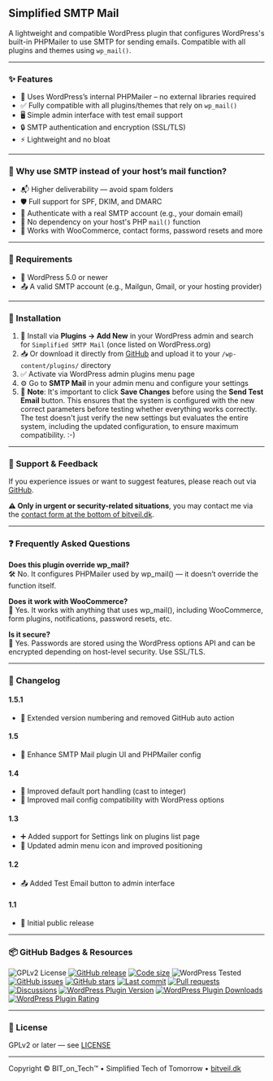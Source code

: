 ## Simplified SMTP Mail

A lightweight and compatible WordPress plugin that configures WordPress's built-in PHPMailer to use SMTP for sending emails. Compatible with all plugins and themes using `wp_mail()`.

---

### ✨ Features
- 🧰 Uses WordPress’s internal PHPMailer – no external libraries required
- ✅ Fully compatible with all plugins/themes that rely on `wp_mail()`
- 🖥️ Simple admin interface with test email support
- 🔒 SMTP authentication and encryption (SSL/TLS)
- ⚡ Lightweight and no bloat

---

### 📧 Why use SMTP instead of your host’s mail function?
- 📬 Higher deliverability — avoid spam folders
- 🛡️ Full support for SPF, DKIM, and DMARC
- 👤 Authenticate with a real SMTP account (e.g., your domain email)
- 🚫 No dependency on your host's PHP `mail()` function
- 🤝 Works with WooCommerce, contact forms, password resets and more

---

### 🔧 Requirements
- 🧱 WordPress 5.0 or newer
- 📤 A valid SMTP account (e.g., Mailgun, Gmail, or your hosting provider)

---

### 🚀 Installation
1. 🧩 Install via **Plugins → Add New** in your WordPress admin and search for `Simplified SMTP Mail` (once listed on WordPress.org)
2. 📥 Or download it directly from [GitHub](https://github.com/BitVeilDK/simplified-smtp-mail) and upload it to your `/wp-content/plugins/` directory
3. ✅ Activate via WordPress admin plugins menu page
4. ⚙️ Go to **SMTP Mail** in your admin menu and configure your settings
5. 🔁 **Note**: It's important to click **Save Changes** before using the **Send Test Email** button. This ensures that the system is configured with the new correct parameters before testing whether everything works correctly. The test doesn't just verify the new settings but evaluates the entire system, including the updated configuration, to ensure maximum compatibility. :-)

---

### 💬 Support & Feedback
If you experience issues or want to suggest features, please reach out via [GitHub](https://github.com/BitVeilDK/simplified-smtp-mail).

**⚠️ Only in urgent or security-related situations**, you may contact me via the [contact form at the bottom of bitveil.dk](https://bitveil.dk#kontakt).

---

### ❓ Frequently Asked Questions
**Does this plugin override wp_mail?**  
🛠️ No. It configures PHPMailer used by wp_mail() — it doesn’t override the function itself.

**Does it work with WooCommerce?**  
🛒 Yes. It works with anything that uses wp_mail(), including WooCommerce, form plugins, notifications, password resets, etc.

**Is it secure?**  
🔐 Yes. Passwords are stored using the WordPress options API and can be encrypted depending on host-level security. Use SSL/TLS.

---

### 📝 Changelog

#### 1.5.1
- 🔧 Extended version numbering and removed GitHub auto action

#### 1.5
- 📧 Enhance SMTP Mail plugin UI and PHPMailer config

#### 1.4
- 🔧 Improved default port handling (cast to integer)
- 🤝 Improved mail config compatibility with WordPress options

#### 1.3
- ➕ Added support for Settings link on plugins list page
- 🧽 Updated admin menu icon and improved positioning

#### 1.2
- 📤 Added Test Email button to admin interface

#### 1.1
- 🎉 Initial public release

---

### 📦 GitHub Badges & Resources
![GPLv2 License](https://img.shields.io/badge/license-GPLv2%2B-green)
[![GitHub release](https://img.shields.io/github/v/release/BitVeilDK/simplified-smtp-mail)](https://github.com/BitVeilDK/simplified-smtp-mail/releases)
[![Code size](https://img.shields.io/github/languages/code-size/BitVeilDK/simplified-smtp-mail)](https://github.com/BitVeilDK/simplified-smtp-mail)
![WordPress Tested](https://img.shields.io/badge/WordPress-6.8.2-blue)
[![GitHub issues](https://img.shields.io/github/issues/BitVeilDK/simplified-smtp-mail)](https://github.com/BitVeilDK/simplified-smtp-mail/issues)
[![GitHub stars](https://img.shields.io/github/stars/BitVeilDK/simplified-smtp-mail?style=social)](https://github.com/BitVeilDK/simplified-smtp-mail)
[![Last commit](https://img.shields.io/github/last-commit/BitVeilDK/simplified-smtp-mail)](https://github.com/BitVeilDK/simplified-smtp-mail/commits/main)
[![Pull requests](https://img.shields.io/github/issues-pr/BitVeilDK/simplified-smtp-mail)](https://github.com/BitVeilDK/simplified-smtp-mail/pulls)
[![Discussions](https://img.shields.io/badge/discussions-on-blue)](https://github.com/BitVeilDK/simplified-smtp-mail/discussions)
[![WordPress Plugin Version](https://img.shields.io/wordpress/plugin/v/simplified-smtp-mail)](https://wordpress.org/plugins/simplified-smtp-mail/)
[![WordPress Plugin Downloads](https://img.shields.io/wordpress/plugin/dt/simplified-smtp-mail)](https://wordpress.org/plugins/simplified-smtp-mail/)
[![WordPress Plugin Rating](https://img.shields.io/wordpress/plugin/r/simplified-smtp-mail)](https://wordpress.org/plugins/simplified-smtp-mail/)

---

### 📜 License
GPLv2 or later — see [LICENSE](https://www.gnu.org/licenses/gpl-2.0.html)

---

Copyright © <?php echo date('Y'); ?> BIT_on_Tech™ • Simplified Tech of Tomorrow • [bitveil.dk](https://bitveil.dk)

